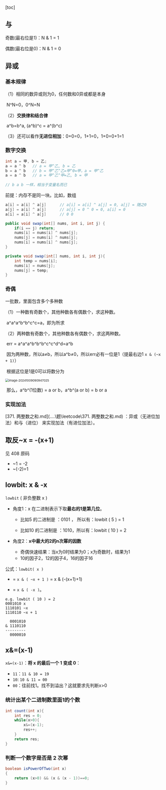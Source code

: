 [toc]

## 与 

奇数(最右位是1)：N & 1 = 1

偶数(最右位是0)：N & 1 = 0

## 异或

### 基本规律

（1）相同的数异或则为0，任何数和0异或都是本身

​	N^N=0，0^N=N

（2）**交换律和结合律**

​	a^b=b^a, (a^b)^c = a^(b^c)

（3）还可以看作**无进位相加**：0+0=0，1+1=0，1+0=0+1=1

### 数字交换

```java
int a = 甲, b = 乙;
a = a ^ b	// a = 甲^乙, b = 乙
b = a ^ b	// b = 甲^乙^乙=甲^0=甲，a = 甲^乙
a = a ^ b	// a = 甲^乙^甲=乙, b = 甲
    
// b a b 一样，相当于变量名而已
```

前提：内存不是同一块。比如，数组

```java
a[i] = a[i] ^ a[j]		// a[i] = a[i] ^ a[j] = 0, a[j] = 随之0
a[j] = a[i] ^ a[j]		// a[j] = 0 ^ 0 = 0, a[i] = 0
a[i] = a[i] ^ a[j]		// 0 0
```

```java
public void swap(int[] nums, int i, int j) {
    if(i == j) return;
    nums[i] = nums[i] ^ nums[j];
    nums[j] = nums[i] ^ nums[j];
    nums[i] = nums[i] ^ nums[j];
}

private void swap(int[] nums, int i, int j){
    int temp = nums[i];
    nums[i] = nums[j];
    nums[j] = temp;
}
```

### 奇偶

一批数，里面包含多个多种数

（1）一种数有奇数个，其他种数各有偶数个，求这种数。

​	a^a^a^b^b^c^c=a，即为所求

（2）两种数有奇数个，其他种数各有偶数个，求这两种数。

​	err = a^a^a^b^b^b^c^c^d^d=a^b

​	因为两种数，所以a≠b，所以a^b≠0，所以err必有一位是1（提最右边1 `x & (~x + 1)`）

​	根据这位是1是0可以将数分为

<img src="https://cdn.jsdelivr.net/gh/sword4869/pic1@main/images/202410090909083.png" alt="image-20241009090947025" style="zoom: 67%;" />

​	那么，a^b^(1位数) = a or b，a^b^(a or b) = b or a

### 实现加法

 [371. 两整数之和.md](..\..\题\leetcode\371. 两整数之和.md) ：异或（无进位加法）和与（进位） 来实现加法（有进位加法）。


## 取反~x = -(x+1)

见 408 原码

-  ~1 = -2
- ~(-2)=1

## lowbit: x & -x

`lowbit` ( 非负整数 x ) 

- 角度1：x 在二进制表示下取**最右的1是第几位**。

  - 比如5 的二进制是 ：0101 ， 所以有：lowbit ( 5 ) = 1

  - 比如10 的二进制是 ：1010，所以有：lowbit ( 10 ) = 2

- 角度2：**x中最大的2的n次幂的因数**
  - 奇偶快速结果：当x为0时结果为0；x为奇数时，结果为1
  - 10的因子2，12的因子4，16的因子16
  




公式：`lowbit( x )` 

- = `x & ( ~x + 1 )`  = x & (-(x+1)+1) 

- = `x & ( -x )`。



```
e.g. lowbit ( 10 ) = 2
0001010	x
1110101	~x
1110110 ~x + 1

  0001010
& 1110110
---------
  0000010
```

## x&=(x-1)

`x&=(x-1)`：**将 x 的最后一个 1 变成 0**：

- `11`：`11 & 10 = 19`
- `10`: `10 & 11 = 00`
- `00`：往前找1。找不到溢出？这就要求先判断x>0

### 统计出某个二进制数里面1的个数

```java
int count(int x){
    int res = 0;
    while(x>0){
        x&=(x-1);
        res++;
    }
    return res;
}
```

### 判断一个数字是否是 2 次幂

```java
boolean isPowerOfTwo(int x)
{
    return (x>0) && (x & (x - 1))==0;
}
```

